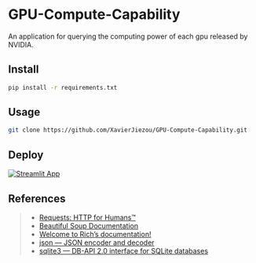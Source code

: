 # GPU-Compute-Capability

An application for querying the computing power of each gpu released by NVIDIA.

## Install

```bash
pip install -r requirements.txt
```

## Usage

```bash
git clone https://github.com/XavierJiezou/GPU-Compute-Capability.git
```

## Deploy

[![Streamlit App](https://static.streamlit.io/badges/streamlit_badge_black_white.svg)](https://share.streamlit.io/yourGitHubName/yourRepo/yourApp/)

## References

> - [Requests: HTTP for Humans™](https://docs.python-requests.org/en/latest/)
> - [Beautiful Soup Documentation](https://www.crummy.com/software/BeautifulSoup/bs4/doc/)
> - [Welcome to Rich’s documentation!](https://rich.readthedocs.io/en/latest/)
> - [json — JSON encoder and decoder](https://docs.python.org/3/library/json.html)
> - [sqlite3 — DB-API 2.0 interface for SQLite databases](https://pysqlite.readthedocs.io/en/latest/sqlite3.html)
